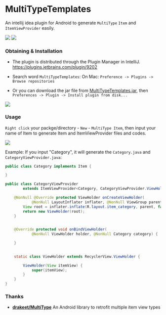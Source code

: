 # MultiTypeTemplates
An intellij idea plugin for Android to generate `MultiType` `Item` and `ItemViewProvider` easily.

![](http://ww1.sinaimg.cn/large/86e2ff85gw1f8ylqaegmoj203k03k3yg.jpg) ![](http://ww4.sinaimg.cn/large/86e2ff85gw1f8ylrw6vd9j203k03k747.jpg)

### Obtaining & Installation

- The plugin is distributed through the Plugin Manager in IntelliJ. https://plugins.jetbrains.com/plugin/9202

- Search word `MultiTypeTemplates`: On Mac: `Preference -> Plugins -> Browse repositories`

- Or you can download the jar file from [MultiTypeTemplates.jar](https://github.com/drakeet/MultiTypeTemplates/releases),
then `Preferences -> Plugin -> Install plugin from disk...`

![](http://ww4.sinaimg.cn/large/86e2ff85gw1f935l0kwilj21kw0t3akm.jpg)

### Usage

`Right click` your packge/directory - `New` - `MultiType Item`, then input your name of Item to generate Item and ItemViewProvider files and codes.

![](http://ww4.sinaimg.cn/large/86e2ff85gw1f8yj0sejd6j21340ben1s.jpg)

Example: If you input "Category", it will generate the `Category.java` and `CategoryViewProvider.java`:

```java
public class Category implements Item {

}
```

```java
public class CategoryViewProvider
        extends ItemViewProvider<Category, CategoryViewProvider.ViewHolder> {

    @NonNull @Override protected ViewHolder onCreateViewHolder(
            @NonNull LayoutInflater inflater, @NonNull ViewGroup parent) {
        View root = inflater.inflate(R.layout.item_category, parent, false);
        return new ViewHolder(root);
    }
    

    @Override protected void onBindViewHolder(
            @NonNull ViewHolder holder, @NonNull Category category) {

    }

    
    static class ViewHolder extends RecyclerView.ViewHolder {

        ViewHolder(View itemView) {
            super(itemView);
        }
    }
}
```

### Thanks

- **[drakeet/MultiType](https://github.com/drakeet/MultiType)**
 An Android library to retrofit multiple item view types
